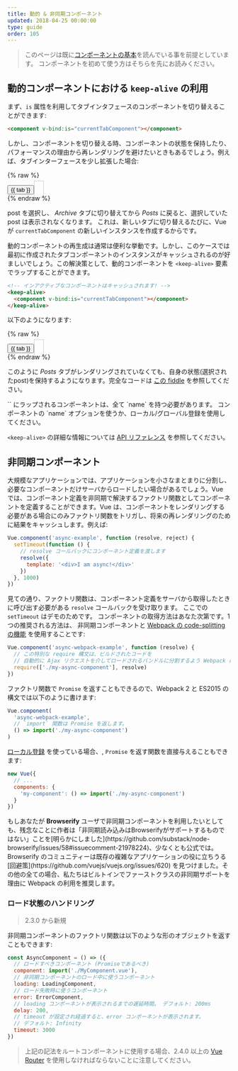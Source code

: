 ```yaml
---
title: 動的 & 非同期コンポーネント
updated: 2018-04-25 00:00:00
type: guide
order: 105
---
```


> このページは既に[コンポーネントの基本](components.html)を読んでいる事を前提としています。 コンポーネントを初めて使う方はそちらを先にお読みください。

## 動的コンポーネントにおける `keep-alive` の利用

まず、`is` 属性を利用してタブインタフェースのコンポーネントを切り替えることができます:

```html
<component v-bind:is="currentTabComponent"></component>
```

しかし、コンポーネントを切り替える時、コンポーネントの状態を保持したり、パフォーマンスの理由から再レンダリングを避けたいときもあるでしょう。例えば、タブインターフェースを少し拡張した場合:

{% raw %}
<div id="dynamic-component-demo" class="demo">
  <button
    v-for="tab in tabs"
    v-bind:key="tab"
    v-bind:class="['dynamic-component-demo-tab-button', { 'dynamic-component-demo-active': currentTab === tab }]"
    v-on:click="currentTab = tab"
  >{{ tab }}</button>
  <component
    v-bind:is="currentTabComponent"
    class="dynamic-component-demo-tab"
  ></component>
</div>
<script>
Vue.component('tab-posts', {
  data: function () {
    return {
      posts: [
        {
          id: 1,
          title: 'Cat Ipsum',
          content: '<p>Dont wait for the storm to pass, dance in the rain kick up litter decide to want nothing to do with my owner today demand to be let outside at once, and expect owner to wait for me as i think about it cat cat moo moo lick ears lick paws so make meme, make cute face but lick the other cats. Kitty poochy chase imaginary bugs, but stand in front of the computer screen. Sweet beast cat dog hate mouse eat string barf pillow no baths hate everything stare at guinea pigs. My left donut is missing, as is my right loved it, hated it, loved it, hated it scoot butt on the rug cat not kitten around</p>'
        },
        {
          id: 2,
          title: 'Hipster Ipsum',
          content: '<p>Bushwick blue bottle scenester helvetica ugh, meh four loko. Put a bird on it lumbersexual franzen shabby chic, street art knausgaard trust fund shaman scenester live-edge mixtape taxidermy viral yuccie succulents. Keytar poke bicycle rights, crucifix street art neutra air plant PBR&B hoodie plaid venmo. Tilde swag art party fanny pack vinyl letterpress venmo jean shorts offal mumblecore. Vice blog gentrify mlkshk tattooed occupy snackwave, hoodie craft beer next level migas 8-bit chartreuse. Trust fund food truck drinking vinegar gochujang.</p>'
        },
        {
          id: 3,
          title: 'Cupcake Ipsum',
          content: '<p>Icing dessert soufflé lollipop chocolate bar sweet tart cake chupa chups. Soufflé marzipan jelly beans croissant toffee marzipan cupcake icing fruitcake. Muffin cake pudding soufflé wafer jelly bear claw sesame snaps marshmallow. Marzipan soufflé croissant lemon drops gingerbread sugar plum lemon drops apple pie gummies. Sweet roll donut oat cake toffee cake. Liquorice candy macaroon toffee cookie marzipan.</p>'
        }
      ],
      selectedPost: null
    }
  },
  template: '\
    <div class="dynamic-component-demo-posts-tab">\
      <ul class="dynamic-component-demo-posts-sidebar">\
        <li\
          v-for="post in posts"\
          v-bind:key="post.id"\
          v-bind:class="{ \'dynamic-component-demo-active\': post === selectedPost }"\
          v-on:click="selectedPost = post"\
        >\
          {{ post.title }}\
        </li>\
      </ul>\
      <div class="dynamic-component-demo-post-container">\
        <div \
          v-if="selectedPost"\
          class="dynamic-component-demo-post"\
        >\
          <h3>{{ selectedPost.title }}</h3>\
          <div v-html="selectedPost.content"></div>\
        </div>\
        <strong v-else>\
          Click on a blog title to the left to view it.\
        </strong>\
      </div>\
    </div>\
  '
})
Vue.component('tab-archive', {
  template: '<div>Archive component</div>'
})
new Vue({
  el: '#dynamic-component-demo',
  data: {
    currentTab: 'Posts',
    tabs: ['Posts', 'Archive']
  },
  computed: {
    currentTabComponent: function () {
      return 'tab-' + this.currentTab.toLowerCase()
    }
  }
})
</script>
<style>
.dynamic-component-demo-tab-button {
  padding: 6px 10px;
  border-top-left-radius: 3px;
  border-top-right-radius: 3px;
  border: 1px solid #ccc;
  cursor: pointer;
  background: #f0f0f0;
  margin-bottom: -1px;
  margin-right: -1px;
}
.dynamic-component-demo-tab-button:hover {
  background: #e0e0e0;
}
.dynamic-component-demo-tab-button.dynamic-component-demo-active {
  background: #e0e0e0;
}
.dynamic-component-demo-tab {
  border: 1px solid #ccc;
  padding: 10px;
}
.dynamic-component-demo-posts-tab {
  display: flex;
}
.dynamic-component-demo-posts-sidebar {
  max-width: 40vw;
  margin: 0 !important;
  padding: 0 10px 0 0 !important;
  list-style-type: none;
  border-right: 1px solid #ccc;
}
.dynamic-component-demo-posts-sidebar li {
  white-space: nowrap;
  text-overflow: ellipsis;
  overflow: hidden;
  cursor: pointer;
}
.dynamic-component-demo-posts-sidebar li:hover {
  background: #eee;
}
.dynamic-component-demo-posts-sidebar li.dynamic-component-demo-active {
  background: lightblue;
}
.dynamic-component-demo-post-container {
  padding-left: 10px;
}
.dynamic-component-demo-post > :first-child {
  margin-top: 0 !important;
  padding-top: 0 !important;
}
</style>
{% endraw %}

post を選択し、 _Archive_ タブに切り替えてから _Posts_ に戻ると、選択していた post は表示されなくなります。 これは、新しいタブに切り替えるたびに、Vue が `currentTabComponent` の新しいインスタンスを作成するからです。

動的コンポーネントの再生成は通常は便利な挙動です。しかし、このケースでは最初に作成されたタブコンポーネントのインスタンスがキャッシュされるのが好ましいでしょう。この解決策として、動的コンポーネントを `<keep-alive>` 要素でラップすることができます。

``` html
<!-- インアクティブなコンポーネントはキャッシュされます! -->
<keep-alive>
  <component v-bind:is="currentTabComponent"></component>
</keep-alive>
```

以下のようになります:

{% raw %}
<div id="dynamic-component-keep-alive-demo" class="demo">
  <button
    v-for="tab in tabs"
    v-bind:key="tab"
    v-bind:class="['dynamic-component-demo-tab-button', { 'dynamic-component-demo-active': currentTab === tab }]"
    v-on:click="currentTab = tab"
  >{{ tab }}</button>
  <keep-alive>
    <component
      v-bind:is="currentTabComponent"
      class="dynamic-component-demo-tab"
    ></component>
  </keep-alive>
</div>
<script>
new Vue({
  el: '#dynamic-component-keep-alive-demo',
  data: {
    currentTab: 'Posts',
    tabs: ['Posts', 'Archive']
  },
  computed: {
    currentTabComponent: function () {
      return 'tab-' + this.currentTab.toLowerCase()
    }
  }
})
</script>
{% endraw %}

このように _Posts_ タブがレンダリングされていなくても、自身の状態(選択されたpost)を保持するようになります。完全なコードは [この fiddle](https://jsfiddle.net/chrisvfritz/Lp20op9o/) を参照してください。

<p class="tip">`<keep-alive>` にラップされるコンポーネントは、全て `name` を持つ必要があります。 コンポーネントの `name` オプションを使うか、ローカル/グローバル登録を使用してください。</p>

`<keep-alive>` の詳細な情報については [API リファレンス](../api/#keep-alive) を参照してください。

## 非同期コンポーネント

大規模なアプリケーションでは、アプリケーションを小さなまとまりに分割し、必要なコンポーネントだけサーバからロードしたい場合があるでしょう。Vue では、コンポーネント定義を非同期で解決するファクトリ関数としてコンポーネントを定義することができます。Vue は、コンポーネントをレンダリングする必要がある場合にのみファクトリ関数をトリガし、将来の再レンダリングのために結果をキャッシュします。例えば:

``` js
Vue.component('async-example', function (resolve, reject) {
  setTimeout(function () {
    // resolve コールバックにコンポーネント定義を渡します
    resolve({
      template: '<div>I am async!</div>'
    })
  }, 1000)
})
```

見ての通り、ファクトリ関数は、コンポーネント定義をサーバから取得したときに呼び出す必要がある `resolve` コールバックを受け取ります。 ここでの `setTimeout` はデモのためです。 コンポーネントの取得方法はあなた次第です。1つの推奨される方法は、 非同期コンポーネントと [Webpack の code-splitting の機能](https://webpack.js.org/guides/code-splitting/) を使用することです:

``` js
Vue.component('async-webpack-example', function (resolve) {
  // この特別な require 構文は、ビルドされたコードを
  // 自動的に Ajax リクエストを介してロードされるバンドルに分割するよう Webpack に指示します
  require(['./my-async-component'], resolve)
})
```

ファクトリ関数で `Promise` を返すこともできるので、Webpack 2 と ES2015 の構文では以下のように書けます:

``` js
Vue.component(
  'async-webpack-example',
  // `import` 関数は Promise を返します。
  () => import('./my-async-component')
)
```


[ローカル登録](components.html#Local-Registration) を使っている場合、, `Promise` を返す関数を直接与えることもできます:

``` js
new Vue({
  // ...
  components: {
    'my-component': () => import('./my-async-component')
  }
})
```

<p class="tip">もしあなたが <strong>Browserify</strong> ユーザで非同期コンポーネントを利用したいとしても、残念なことに作者は「非同期読み込みはBrowserifyがサポートするものではない」ことを[明らかにしました](https://github.com/substack/node-browserify/issues/58#issuecomment-21978224)、少なくとも公式では。Browserify のコミュニティーは既存の複雑なアプリケーションの役に立ちうる [回避策](https://github.com/vuejs/vuejs.org/issues/620) を見つけました。その他の全ての場合、私たちはビルトインでファーストクラスの非同期サポートを理由に Webpack の利用を推奨します。</p>

### ロード状態のハンドリング

> 2.3.0 から新規

非同期コンポーネントのファクトリ関数は以下のような形のオブジェクトを返すこともできます:

``` js
const AsyncComponent = () => ({
  // ロードすべきコンポーネント (Promiseであるべき)
  component: import('./MyComponent.vue'),
  // 非同期コンポーネントのロード中に使うコンポーネント
  loading: LoadingComponent,
  // ロード失敗時に使うコンポーネント
  error: ErrorComponent,
  // loading コンポーネントが表示されるまでの遅延時間。 デフォルト: 200ms
  delay: 200,
  // timeout が設定され経過すると、error コンポーネントが表示されます。
  // デフォルト: Infinity
  timeout: 3000
})
```

> 上記の記法をルートコンポーネントに使用する場合、2.4.0 以上の [Vue Router](https://github.com/vuejs/vue-router) を使用しなければならないことに注意してください。
